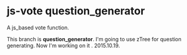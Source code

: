 # js-vote question_generator
A js_based vote function.

This branch is **question_generator**.
I'm going to use zTree for question generating.
Now I'm working on it .
2015.10.19.
